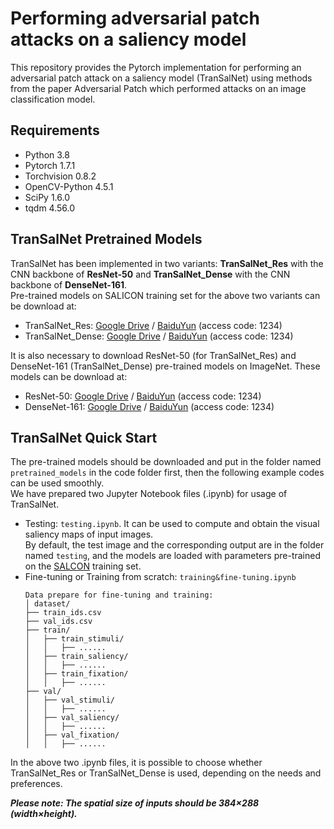 # Performing adversarial patch attacks on a saliency model <br>
  
This repository provides the Pytorch implementation for performing an adversarial patch attack on a saliency model (TranSalNet) using methods from the paper Adversarial Patch which performed attacks on an image classification model.<br>

## Requirements
- Python 3.8
- Pytorch 1.7.1
- Torchvision 0.8.2
- OpenCV-Python 4.5.1
- SciPy 1.6.0
- tqdm 4.56.0
  
## TranSalNet Pretrained Models
TranSalNet has been implemented in two variants: **TranSalNet_Res** with the CNN backbone of **ResNet-50** and **TranSalNet_Dense** with the CNN backbone of **DenseNet-161**.  
Pre-trained models on SALICON training set for the above two variants can be download at:  
 - TranSalNet_Res: [Google Drive](https://drive.google.com/file/d/14czAAQQcRLGeiddPOM6AaTJTieu6QiHy/view?usp=sharing) / [BaiduYun](https://pan.baidu.com/s/1bDSCyM6BWJrhpLaUL9CIhg) (access code: 1234)
 - TranSalNet_Dense: [Google Drive](https://drive.google.com/file/d/1JVTYq5UE6Q0OHoOVoXWF5WW5w42jlM1T/view?usp=sharing) / [BaiduYun](https://pan.baidu.com/s/1uSl8YTnPwgWZPWt35mav6A) (access code: 1234)
  
It is also necessary to download ResNet-50 (for TranSalNet_Res) and DenseNet-161 (TranSalNet_Dense) pre-trained models on ImageNet. These models can be download at:
 - ResNet-50: [Google Drive](https://drive.google.com/file/d/1AdTljzE3tvTIgTxWCEdf0g9ZWt68RCVD/view?usp=sharing) / [BaiduYun](https://pan.baidu.com/s/1UbZwKAaHGamBu2zg_0pWMg) (access code: 1234)
 - DenseNet-161: [Google Drive](https://drive.google.com/file/d/1IZ8EtoM7Ui8QA_MlX7lqcIhusLa3ddl6/view?usp=sharing) / [BaiduYun](https://pan.baidu.com/s/18VRdKRPBefFCdtK68OsJUQ) (access code: 1234)
  

  
## TranSalNet Quick Start
The pre-trained models should be downloaded and put in the folder named `pretrained_models` in the code folder first, then the following example codes can be used smoothly.  
We have prepared two Jupyter Notebook files (.ipynb) for usage of TranSalNet.  
- Testing: `testing.ipynb`. It can be used to compute and obtain the visual saliency maps of input images.     
By default, the test image and the corresponding output are in the folder named `testing`, and the models are loaded with parameters pre-trained on the [SALCON](http://salicon.net/challenge-2017/) training set.   
- Fine-tuning or Training from scratch: `training&fine-tuning.ipynb`  
  ```
  Data prepare for fine-tuning and training:
  │ dataset/
  ├── train_ids.csv
  ├── val_ids.csv
  ├── train/
  │   ├── train_stimuli/
  │   │   ├── ......
  │   ├── train_saliency/
  │   │   ├── ......
  │   ├── train_fixation/
  │   │   ├── ......
  ├── val/
  │   ├── val_stimuli/
  │   │   ├── ......
  │   ├── val_saliency/
  │   │   ├── ......
  │   ├── val_fixation/
  │   │   ├── ......
  ```  
In the above two .ipynb files, it is possible to choose whether TranSalNet_Res or TranSalNet_Dense is used, depending on the needs and preferences.
  
___Please note: The spatial size of inputs should be 384×288 (width×height).___
  


